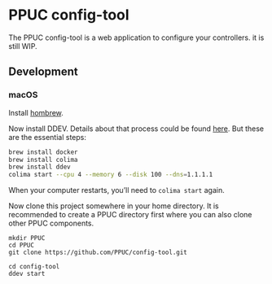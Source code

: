 # PPUC config-tool

The PPUC config-tool is a web application to configure your controllers. it is still WIP.

## Development

### macOS

Install [hombrew](https://brew.sh/).

Now install DDEV. Details about that process could be found [here](https://ddev.readthedocs.io/en/latest/users/install/docker-installation/#macos).
But these are the essential steps:
```sh
brew install docker
brew install colima
brew install ddev
colima start --cpu 4 --memory 6 --disk 100 --dns=1.1.1.1
```
When your computer restarts, you’ll need to `colima start` again.

Now clone this project somewhere in your home directory.
It is recommended to create a PPUC directory first where you can also clone other PPUC components.
```
mkdir PPUC
cd PPUC
git clone https://github.com/PPUC/config-tool.git

cd config-tool
ddev start
```
